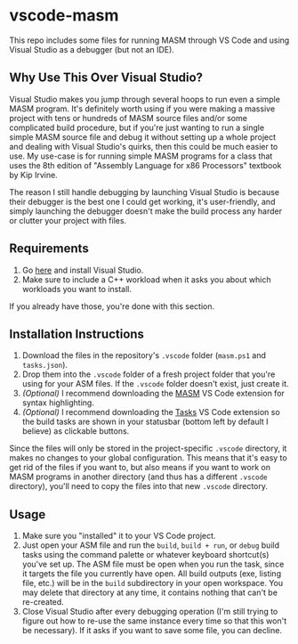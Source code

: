 # vscode-masm

This repo includes some files for running MASM through VS Code and using Visual Studio as a debugger (but not an IDE).

## Why Use This Over Visual Studio?

Visual Studio makes you jump through several hoops to run even a simple MASM program. It's definitely worth using if you were making a massive project with tens or hundreds of MASM source files and/or some complicated build procedure, but if you're just wanting to run a single simple MASM source file and debug it without setting up a whole project and dealing with Visual Studio's quirks, then this could be much easier to use. My use-case is for running simple MASM programs for a class that uses the 8th edition of "Assembly Language for x86 Processors" textbook by Kip Irvine.

The reason I still handle debugging by launching Visual Studio is because their debugger is the best one I could get working, it's user-friendly, and simply launching the debugger doesn't make the build process any harder or clutter your project with files.

## Requirements

1. Go [here](https://learn.microsoft.com/en-us/visualstudio/install/install-visual-studio?view=vs-2022) and install Visual Studio.
2. Make sure to include a C++ workload when it asks you about which workloads you want to install.

If you already have those, you're done with this section.

## Installation Instructions

1. Download the files in the repository's `.vscode` folder (`masm.ps1` and `tasks.json`).
2. Drop them into the `.vscode` folder of a fresh project folder that you're using for your ASM files. If the `.vscode` folder doesn't exist, just create it.
3. *(Optional)* I recommend downloading the [MASM](https://marketplace.visualstudio.com/items?itemName=blindtiger.masm) VS Code extension for syntax highlighting.
4. *(Optional)* I recommend downloading the [Tasks](https://marketplace.visualstudio.com/items?itemName=actboy168.tasks) VS Code extension so the build tasks are shown in your statusbar (bottom left by default I believe) as clickable buttons.

Since the files will only be stored in the project-specific `.vscode` directory, it makes no changes to your global configuration. This means that it's easy to get rid of the files if you want to, but also means if you want to work on MASM programs in another directory (and thus has a different `.vscode` directory), you'll need to copy the files into that new `.vscode` directory.

## Usage

1. Make sure you "installed" it to your VS Code project.
2. Just open your ASM file and run the `build`, `build + run`, or `debug` build tasks using the command palette or whatever keyboard shortcut(s) you've set up. The ASM file must be open when you run the task, since it targets the file you currently have open. All build outputs (exe, listing file, etc.) will be in the `build` subdirectory in your open workspace. You may delete that directory at any time, it contains nothing that can't be re-created.
3. Close Visual Studio after every debugging operation (I'm still trying to figure out how to re-use the same instance every time so that this won't be necessary). If it asks if you want to save some file, you can decline.
